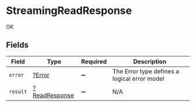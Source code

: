 # StreamingReadResponse

OK


## Fields

| Field                                                | Type                                                 | Required                                             | Description                                          |
| ---------------------------------------------------- | ---------------------------------------------------- | ---------------------------------------------------- | ---------------------------------------------------- |
| `error`                                              | [?Error](../../models/shared/Error.md)               | :heavy_minus_sign:                                   | The Error type defines a logical error model         |
| `result`                                             | [?ReadResponse](../../models/shared/ReadResponse.md) | :heavy_minus_sign:                                   | N/A                                                  |
